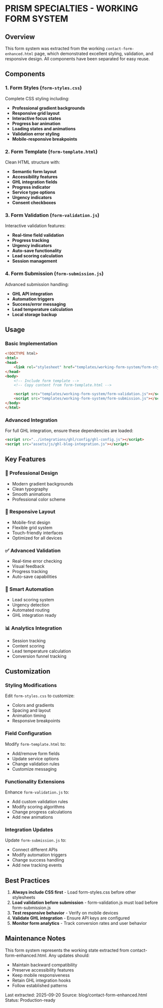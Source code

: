 # PRISM SPECIALTIES - WORKING FORM SYSTEM

## Overview

This form system was extracted from the working `contact-form-enhanced.html` page, which demonstrated excellent styling, validation, and responsive design. All components have been separated for easy reuse.

## Components

### 1. Form Styles (`form-styles.css`)
Complete CSS styling including:
- **Professional gradient backgrounds**
- **Responsive grid layout**
- **Interactive focus states**
- **Progress bar animation**
- **Loading states and animations**
- **Validation error styling**
- **Mobile-responsive breakpoints**

### 2. Form Template (`form-template.html`)
Clean HTML structure with:
- **Semantic form layout**
- **Accessibility features**
- **GHL integration fields**
- **Progress indicator**
- **Service type options**
- **Urgency indicators**
- **Consent checkboxes**

### 3. Form Validation (`form-validation.js`)
Interactive validation features:
- **Real-time field validation**
- **Progress tracking**
- **Urgency indicators**
- **Auto-save functionality**
- **Lead scoring calculation**
- **Session management**

### 4. Form Submission (`form-submission.js`)
Advanced submission handling:
- **GHL API integration**
- **Automation triggers**
- **Success/error messaging**
- **Lead temperature calculation**
- **Local storage backup**

## Usage

### Basic Implementation

```html
<!DOCTYPE html>
<html>
<head>
    <link rel="stylesheet" href="templates/working-form-system/form-styles.css">
</head>
<body>
    <!-- Include form template -->
    <!-- Copy content from form-template.html -->

    <script src="templates/working-form-system/form-validation.js"></script>
    <script src="templates/working-form-system/form-submission.js"></script>
</body>
</html>
```

### Advanced Integration

For full GHL integration, ensure these dependencies are loaded:
```html
<script src="../integrations/ghl/config/ghl-config.js"></script>
<script src="assets/js/ghl-blog-integration.js"></script>
```

## Key Features

### 🎨 Professional Design
- Modern gradient backgrounds
- Clean typography
- Smooth animations
- Professional color scheme

### 📱 Responsive Layout
- Mobile-first design
- Flexible grid system
- Touch-friendly interfaces
- Optimized for all devices

### ✅ Advanced Validation
- Real-time error checking
- Visual feedback
- Progress tracking
- Auto-save capabilities

### 🚀 Smart Automation
- Lead scoring system
- Urgency detection
- Automated routing
- GHL integration ready

### 📊 Analytics Integration
- Session tracking
- Content scoring
- Lead temperature calculation
- Conversion funnel tracking

## Customization

### Styling Modifications
Edit `form-styles.css` to customize:
- Colors and gradients
- Spacing and layout
- Animation timing
- Responsive breakpoints

### Field Configuration
Modify `form-template.html` to:
- Add/remove form fields
- Update service options
- Change validation rules
- Customize messaging

### Functionality Extensions
Enhance `form-validation.js` to:
- Add custom validation rules
- Modify scoring algorithms
- Change progress calculations
- Add new animations

### Integration Updates
Update `form-submission.js` to:
- Connect different APIs
- Modify automation triggers
- Change success handling
- Add new tracking events

## Best Practices

1. **Always include CSS first** - Load form-styles.css before other stylesheets
2. **Load validation before submission** - form-validation.js must load before form-submission.js
3. **Test responsive behavior** - Verify on mobile devices
4. **Validate GHL integration** - Ensure API keys are configured
5. **Monitor form analytics** - Track conversion rates and user behavior

## Maintenance Notes

This form system represents the working state extracted from contact-form-enhanced.html. Any updates should:
- Maintain backward compatibility
- Preserve accessibility features
- Keep mobile responsiveness
- Retain GHL integration hooks
- Follow established patterns

Last extracted: 2025-09-20
Source: blog/contact-form-enhanced.html
Status: Production-ready